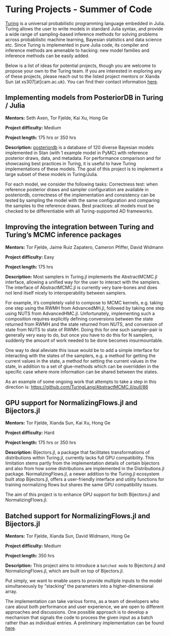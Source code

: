 # Turing Projects - Summer of Code

[Turing](https://turinglang.org/) is a universal probabilistic programming language embedded in Julia.
Turing allows the user to write models in standard Julia syntax, and provide a wide range of sampling-based inference methods for solving problems across probabilistic machine learning, Bayesian statistics and data science etc.
Since Turing is implemented in pure Julia code, its compiler and inference methods are amenable to hacking: new model families and inference methods can be easily added.

Below is a list of ideas for potential projects, though you are welcome to propose your own to the Turing team.
If you are interested in exploring any of these projects, please reach out to the listed project mentors or Xianda Sun (at xs307[at]cam.ac.uk). You can find their contact information [here](https://turinglang.org/stable/team).

## Implementing models from PosteriorDB in Turing / Julia

**Mentors:** Seth Axen, Tor Fjelde, Kai Xu, Hong Ge

**Project difficulty:** Medium

**Project length:** 175 hrs or 350 hrs

**Description:**
[posteriordb](https://github.com/stan-dev/posteriordb) is a database of 120 diverse Bayesian models implemented in Stan (with 1 example model in PyMC) with reference posterior draws, data, and metadata.
For performance comparison and for showcasing best practices in Turing, it is useful to have Turing implementations of these models.
The goal of this project is to implement a large subset of these models in Turing/Julia.

For each model, we consider the following tasks:
Correctness test: when reference posterior draws and sampler configuration are available in posteriordb, correctness of the implementation and consistency can be tested by sampling the model with the same configuration and comparing the samples to the reference draws.
Best practices: all models must be checked to be differentiable with all Turing-supported AD frameworks.

## Improving the integration between Turing and Turing’s MCMC inference packages

**Mentors:** Tor Fjelde, Jaime Ruiz Zapatero, Cameron Pfiffer, David Widmann

**Project difficulty:** Easy

**Project length:** 175 hrs

**Description:**
Most samplers in Turing.jl implements the AbstractMCMC.jl interface, allowing a unified way for the user to interact with the samplers.
The interface of AbstractMCMC.jl is currently very bare-bones and does not lend itself nicely to interoperability between samplers.

For example, it’s completely valid to compose to MCMC kernels, e.g. taking one step using the RWMH from AdvancedMH.jl, followed by taking one step using NUTS from AdvancedHMC.jl.
Unfortunately, implementing such a composition requires explicitly defining conversions between the state returned from RWMH and the state returned from NUTS, and conversion of state from NUTS to state of RWMH.
Doing this for one such sampler-pair is generally very easy to do, but once you have to do this for N samplers, suddenly the amount of work needed to be done becomes insurmountable.

One way to deal alleviate this issue would be to add a simple interface for interacting with the states of the samplers, e.g. a method for getting the current values in the state, a method for setting the current values in the state, in addition to a set of glue-methods which can be overridden in the specific case where more information can be shared between the states.

As an example of some ongoing work that attempts to take a step in this direction is: <https://github.com/TuringLang/AbstractMCMC.jl/pull/86>

## GPU support for NormalizingFlows.jl and Bijectors.jl

**Mentors:** Tor Fjelde, Xianda Sun, Kai Xu, Hong Ge

**Project difficulty:** Hard

**Project length:** 175 hrs or 350 hrs

**Description:**
Bijectors.jl, a package that facilitates transformations of distributions within Turing.jl, currently lacks full GPU compatibility.
This limitation stems partly from the implementation details of certain bijectors and also from how some distributions are implemented in the Distributions.jl package.
NormalizingFlows.jl, a newer addition to the Turing.jl ecosystem built atop Bijectors.jl, offers a user-friendly interface and utility functions for training normalizing flows but shares the same GPU compatibility issues.

The aim of this project is to enhance GPU support for both Bijectors.jl and NormalizingFlows.jl.

## Batched support for NormalizingFlows.jl and Bijectors.jl

**Mentors:** Tor Fjelde, Xianda Sun, David Widmann, Hong Ge

**Project difficulty:** Medium

**Project length:** 350 hrs

**Description:**
This project aims to introduce a `batched mode` to Bijectors.jl and NormalizingFlows.jl, which are built on top of Bijectors.jl.

Put simply, we want to enable users to provide multiple inputs to the model simultaneously by “stacking” the parameters into a higher-dimensional array.

The implementation can take various forms, as a team of developers who care about both performance and user experience, we are open to different approaches and discussions.
One possible approach is to develop a mechanism that signals the code to process the given input as a batch rather than as individual entries. A preliminary implementation can be found [here](https://github.com/torfjelde/Batching.jl).
